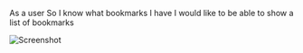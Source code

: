 As a user
So I know what bookmarks I have
I would like to be able to show a list of bookmarks

![Screenshot](https://imgur.com/a/yjD9zWZ)